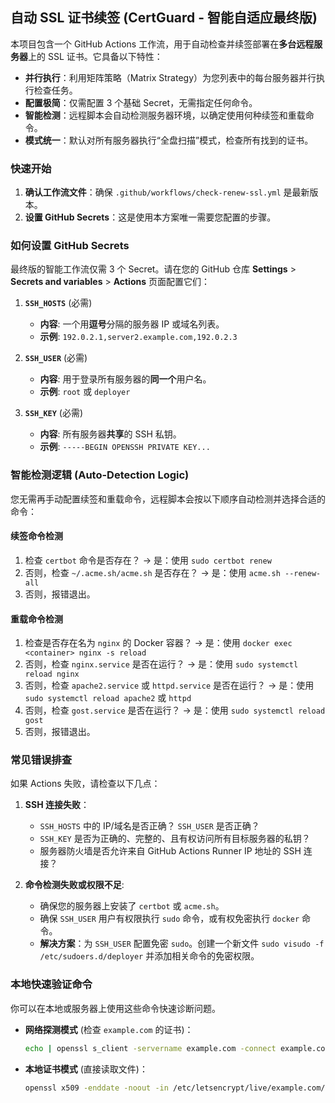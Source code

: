## 自动 SSL 证书续签 (CertGuard - 智能自适应最终版)

本项目包含一个 GitHub Actions 工作流，用于自动检查并续签部署在**多台远程服务器**上的 SSL 证书。它具备以下特性：

- **并行执行**：利用矩阵策略（Matrix Strategy）为您列表中的每台服务器并行执行检查任务。
- **配置极简**：仅需配置 3 个基础 Secret，无需指定任何命令。
- **智能检测**：远程脚本会自动检测服务器环境，以确定使用何种续签和重载命令。
- **模式统一**：默认对所有服务器执行“全盘扫描”模式，检查所有找到的证书。

### 快速开始

1.  **确认工作流文件**：确保 `.github/workflows/check-renew-ssl.yml` 是最新版本。
2.  **设置 GitHub Secrets**：这是使用本方案唯一需要您配置的步骤。

### 如何设置 GitHub Secrets

最终版的智能工作流仅需 3 个 Secret。请在您的 GitHub 仓库 **Settings** > **Secrets and variables** > **Actions** 页面配置它们：

1.  **`SSH_HOSTS`** (必需)
    *   **内容**: 一个用**逗号**分隔的服务器 IP 或域名列表。
    *   **示例**: `192.0.2.1,server2.example.com,192.0.2.3`

2.  **`SSH_USER`** (必需)
    *   **内容**: 用于登录所有服务器的**同一个**用户名。
    *   **示例**: `root` 或 `deployer`

3.  **`SSH_KEY`** (必需)
    *   **内容**: 所有服务器**共享**的 SSH 私钥。
    *   **示例**: `-----BEGIN OPENSSH PRIVATE KEY...`

### 智能检测逻辑 (Auto-Detection Logic)

您无需再手动配置续签和重载命令，远程脚本会按以下顺序自动检测并选择合适的命令：

#### 续签命令检测
1.  检查 `certbot` 命令是否存在？ -> 是：使用 `sudo certbot renew`
2.  否则，检查 `~/.acme.sh/acme.sh` 是否存在？ -> 是：使用 `acme.sh --renew-all`
3.  否则，报错退出。

#### 重载命令检测
1.  检查是否存在名为 `nginx` 的 Docker 容器？ -> 是：使用 `docker exec <container> nginx -s reload`
2.  否则，检查 `nginx.service` 是否在运行？ -> 是：使用 `sudo systemctl reload nginx`
3.  否则，检查 `apache2.service` 或 `httpd.service` 是否在运行？ -> 是：使用 `sudo systemctl reload apache2` 或 `httpd`
4.  否则，检查 `gost.service` 是否在运行？ -> 是：使用 `sudo systemctl reload gost`
5.  否则，报错退出。

### 常见错误排查

如果 Actions 失败，请检查以下几点：

1.  **SSH 连接失败**：
    *   `SSH_HOSTS` 中的 IP/域名是否正确？ `SSH_USER` 是否正确？
    *   `SSH_KEY` 是否为正确的、完整的、且有权访问所有目标服务器的私钥？
    *   服务器防火墙是否允许来自 GitHub Actions Runner IP 地址的 SSH 连接？

2.  **命令检测失败或权限不足**:
    *   确保您的服务器上安装了 `certbot` 或 `acme.sh`。
    *   确保 `SSH_USER` 用户有权限执行 `sudo` 命令，或有权免密执行 `docker` 命令。
    *   **解决方案**：为 `SSH_USER` 配置免密 `sudo`。创建一个新文件 `sudo visudo -f /etc/sudoers.d/deployer` 并添加相关命令的免密权限。

### 本地快速验证命令

你可以在本地或服务器上使用这些命令快速诊断问题。

*   **网络探测模式** (检查 `example.com` 的证书)：
    ```sh
    echo | openssl s_client -servername example.com -connect example.com:443 2>/dev/null | openssl x509 -enddate -noout
    ```

*   **本地证书模式** (直接读取文件)：
    ```sh
    openssl x509 -enddate -noout -in /etc/letsencrypt/live/example.com/fullchain.pem
    ```